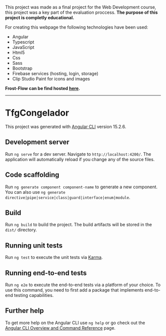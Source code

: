 This project was made as a final project for the Web Development course, this project was a key part of the evaluation proccess. 
**The purpose of this project is completly educational.**

For creating this webpage the following technologies have been used:
- Angular
- Typescript
- JavaScript
- Html5
- Css
- Sass
- Bootstrap
- Firebase services (hosting, login, storage)
- Clip Studio Paint for icons and images

**Frost-Flow can be find hosted [here](https://tfg-congelador.firebaseapp.com/inicio).**



--------------------------------------------------

# TfgCongelador

This project was generated with [Angular CLI](https://github.com/angular/angular-cli) version 15.2.6.

## Development server

Run `ng serve` for a dev server. Navigate to `http://localhost:4200/`. The application will automatically reload if you change any of the source files.

## Code scaffolding

Run `ng generate component component-name` to generate a new component. You can also use `ng generate directive|pipe|service|class|guard|interface|enum|module`.

## Build

Run `ng build` to build the project. The build artifacts will be stored in the `dist/` directory.

## Running unit tests

Run `ng test` to execute the unit tests via [Karma](https://karma-runner.github.io).

## Running end-to-end tests

Run `ng e2e` to execute the end-to-end tests via a platform of your choice. To use this command, you need to first add a package that implements end-to-end testing capabilities.

## Further help

To get more help on the Angular CLI use `ng help` or go check out the [Angular CLI Overview and Command Reference](https://angular.io/cli) page.
